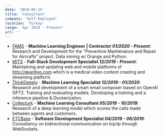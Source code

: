 ```yaml
---
date: '2019-04-15'
title: 'Consultant'
company: 'Self-Employed'
location: 'Turkey'
range: 'Apr 2019 - Present'
url: ''
---
```


- [FAMS](http://fams.com.tr) - **Machine Learning Engineer | Contractor *01/2020 - Present***: Research and Development for the "Preventive Maintenance and Repair for Aircrafts" project. Data mining w/ Orange and Python.
- [MITS](http://mits.com.tr) - **Full-Stack Development Specialist *12/2019 - Present***: Maintaining and updating web and mobile platforms of http://ekardiyo.com which is a medical video content creating and streaming platform.
- [ThinkDeeply](http://thinkdeeply.com) - **Machine Learning Specialist *12/2019 - 01/2020***:  Research and development of a smart email composer based on OpenAI GPT2. Training and evaluating models. Developing a training and a inference pipeline & Dockerization.
- [Collecturk](http://www.collecturk.com) - **Machine Learning Consultant *05/2019 - 10/2019***: Research of a deep learning model which scores the calls made between agents and customers.
- [ETCBase](https://www.etcbase.com) - **Software Development Specialist *04/2019 - 06/2019***: Consultancy on bidirectional communication on tcp/ip through WebSockets.
